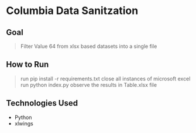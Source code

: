 # Columbia Data Sanitzation

## Goal
> Filter Value 64 from xlsx based datasets into a single file

## How to Run
>run pip install -r requirements.txt
>close all instances of microsoft excel
>run python index.py
>observe the results in Table.xlsx file

## Technologies Used
* Python 
* xlwings